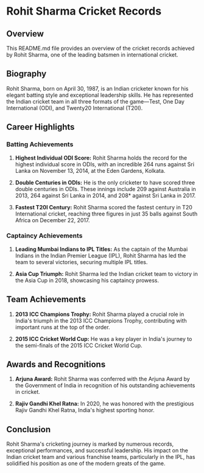 # Rohit Sharma Cricket Records

## Overview

This README.md file provides an overview of the cricket records achieved by Rohit Sharma, one of the leading batsmen in international cricket.

## Biography

Rohit Sharma, born on April 30, 1987, is an Indian cricketer known for his elegant batting style and exceptional leadership skills. He has represented the Indian cricket team in all three formats of the game—Test, One Day International (ODI), and Twenty20 International (T20I).

## Career Highlights

### Batting Achievements

1. **Highest Individual ODI Score:** Rohit Sharma holds the record for the highest individual score in ODIs, with an incredible 264 runs against Sri Lanka on November 13, 2014, at the Eden Gardens, Kolkata.

2. **Double Centuries in ODIs:** He is the only cricketer to have scored three double centuries in ODIs. These innings include 209 against Australia in 2013, 264 against Sri Lanka in 2014, and 208* against Sri Lanka in 2017.

3. **Fastest T20I Century:** Rohit Sharma scored the fastest century in T20 International cricket, reaching three figures in just 35 balls against South Africa on December 22, 2017.

### Captaincy Achievements

1. **Leading Mumbai Indians to IPL Titles:** As the captain of the Mumbai Indians in the Indian Premier League (IPL), Rohit Sharma has led the team to several victories, securing multiple IPL titles.

2. **Asia Cup Triumph:** Rohit Sharma led the Indian cricket team to victory in the Asia Cup in 2018, showcasing his captaincy prowess.

## Team Achievements

1. **2013 ICC Champions Trophy:** Rohit Sharma played a crucial role in India's triumph in the 2013 ICC Champions Trophy, contributing with important runs at the top of the order.

2. **2015 ICC Cricket World Cup:** He was a key player in India's journey to the semi-finals of the 2015 ICC Cricket World Cup.

## Awards and Recognitions

1. **Arjuna Award:** Rohit Sharma was conferred with the Arjuna Award by the Government of India in recognition of his outstanding achievements in cricket.

2. **Rajiv Gandhi Khel Ratna:** In 2020, he was honored with the prestigious Rajiv Gandhi Khel Ratna, India's highest sporting honor.

## Conclusion

Rohit Sharma's cricketing journey is marked by numerous records, exceptional performances, and successful leadership. His impact on the Indian cricket team and various franchise teams, particularly in the IPL, has solidified his position as one of the modern greats of the game.
